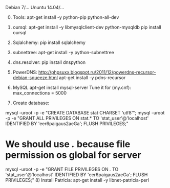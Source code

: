Debian 7/...
Ununtu 14.04/...

0) Tools: apt-get install -y python-pip python-all-dev

1) oursql:
    apt-get install -y libmysqlclient-dev python-mysqldb
    pip install oursql
2) Sqlalchemy:
    pip install sqlalchemy
3) subnettree:
    apt-get install -y python-subnettree
4) dns.resolver:
    pip install dnspython
5) PowerDNS: 
    http://phpsuxx.blogspot.ru/2011/12/powerdns-recursor-debian-squeeze.html
    apt-get install -y pdns-recursor
6) MySQL
    apt-get install mysql-server 
Tune it for (my.cnf):
max_connections        = 5000

7) Create database:

mysql -uroot -p -e "CREATE DATABASE stat CHARSET 'utf8'";
mysql -uroot -p -e "GRANT ALL PRIVILEGES ON stat.* TO 'stat_user'@'localhost' IDENTIFIED BY 'eer6paigaus2aeGa'; FLUSH PRIVILEGES;" 

# We should use *.* because file permission os global for server
mysql -uroot -p -e "GRANT FILE PRIVILEGES ON *.* TO 'stat_user'@'localhost' IDENTIFIED BY 'eer6paigaus2aeGa'; FLUSH PRIVILEGES;"
8) Install Patricia:
    apt-get install -y libnet-patricia-perl 
